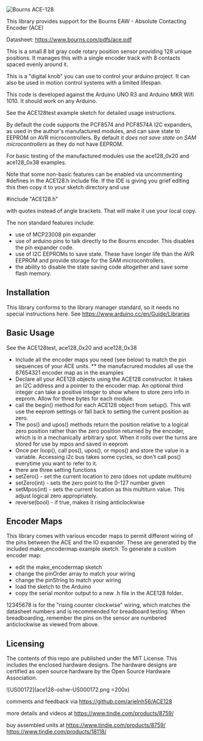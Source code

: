 ![Bourns ACE-128](http://www.bourns.com/images/Products/encoders/dataprodline_sensors_controls_enc_contact.jpg)

This library provides support for the Bourns EAW - Absolute Contacting Encoder (ACE) 

Datasheet: https://www.bourns.com/pdfs/ace.pdf

This is a small 8 bit gray code rotary position sensor providing 128 unique positions. It manages this with a single encoder track with 8 contacts spaced evenly around it.  

This is a "digital knob" you can use to control your arduino project. It can
also be used in motion control systems with a limited lifespan.

This code is developed against the Arduino UNO R3 and Arduino MKR Wifi 1010. It should work on any Arduino. 

See the ACE128test example sketch for detailed usage instructions.

By default the code supports the PCF8574 and PCF8574A I2C expanders, as used in the author's manufactured modules, and can save state
to EEPROM on AVR microcontrollers. By default it *does not save state on SAM microcontrollers* as they do not have EEPROM.

For basic testing of the manufactured modules use the ace128_0x20 and ace128_0x38 examples.

Note that some non-basic features can be enabled via uncommenting #defines in the ACE128.h include file. If the IDE is
giving you grief editing this then copy it to your sketch directory and use

#include "ACE128.h"

with quotes instead of angle brackets. That will make it use your local copy.

The non standard features include:
* use of MCP23008 pin expander
* use of arduino pins to talk directly to the Bourns encoder. This disables the pin expander code.
* use of I2C EEPROMs to save state. These have longer life than the AVR EEPROM and provide storage for the SAM microcontrollers.
* the ability to disable the state saving code altogether and save some flash memory.

Installation
--------------------------------------------------------------------------------

This library conforms to the library manager standard, so it needs no special instructions here.
See https://www.arduino.cc/en/Guide/Libraries

Basic Usage
--------------------------------------------------------------------------------
See the ACE128test, ace128_0x20 and ace128_0x38 
* Include all the encoder maps you need (see below) to match the pin sequences of your ACE units. 
** the manufacrured modules all use the 87654321 encoder map as in the examples
* Declare all your ACE128 objects using the ACE128 constructor. It takes an I2C address and a pointer to the encoder map.
    An optional third integer can take a positive integer to show where to store zero info in eeprom. Allow for three bytes
    for each module.
* call the begin() method for each ACE128 object from setup(). This will use the eeprom settings or fall back to setting the current position as zero.
* The pos() and upos() methods return the position relative to a logical zero
position rather than the zero position returned by the encoder, which is in a
mechanically arbitrary spot. When it rolls over the turns are stored for use by mpos and saved in eeprom
* Once per loop(), call pos(), upos(), or mpos() and store the value in a variable. Accessing i2c bus takes some cycles, so don't call pos() everytime you want to
refer to it. 
* there are three setting functions
* setZero()   - set the current location to zero (does not update multiturn)
* setZero(int)   -  sets the zero point to the 0-127 number given
* setMpos(int)    - sets the current location as this multiturn value. This adjust logical zero appropriately.
* reverse(bool) - if true, makes it rising anticlockwise

Encoder Maps
--------------------------------------------------------------------------------

This library comes with various encoder maps to permit different wiring of the pins
between the ACE and the IO expander. These are generated by the included make_encodermap example sketch. To generate a custom encoder map:
* edit the make_encodermap sketch
* change the pinOrder array to match your wiring
* change the pinString to match your wiring
* load the sketch to the Arduino
* copy the serial monitor output to a new .h file in the ACE128 folder.  

12345678 is for the "rising counter clockwise" wiring, which matches the datasheet
numbers and is recommended for breadboard testing. 
When breadboarding, remember the pins on the sensor are numbered anticlockwise as viewed from above.

Licensing
--------------------------------------------------------------------------------

The contents of this repo are published under the MIT License. This includes the enclosed hardware designs. The hardware designs are certified as open source hardware by the Open Source Hardware Association. 

![US00172](ace128-oshw-US000172.png =200x)

comments and feedback via https://github.com/arielnh56/ACE128

more details and videos at https://www.tindie.com/products/8759/

buy assembled units at https://www.tindie.com/products/8759/ https://www.tindie.com/products/18118/
